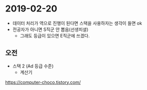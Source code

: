 # 2019-02-20

- 데이터 처리가 역으로 진행이 된다면 스택을 사용하자는 생각이 들면 ok
- 전공자가 아니면 S직군 안 뽑음(선생피셜)
  - 그래도 등급이 있으면 E직군에 쓰겠다.


## 오전
- 스택 2 (Ad 등급 수준)
  - 계산기

https://computer-choco.tistory.com/